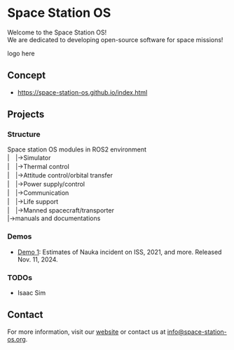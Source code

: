 # Space Station OS
Welcome to the Space Station OS!   
We are dedicated to developing open-source software for space missions! 

logo here

## Concept
- https://space-station-os.github.io/index.html

## Projects

### Structure
Space station OS modules in ROS2 environment  
|　|→Simulator  
|　|→Thermal control  
|　|→Attitude control/orbital transfer  
|　|→Power supply/control  
|　|→Communication  
|　|→Life support  
|　|→Manned spacecraft/transporter  
|→manuals and documentations  

### Demos
- [Demo 1](https://github.com/space-station-os/space_station_os): Estimates of Nauka incident on ISS, 2021, and more. Released Nov. 11, 2024.

### TODOs
- Isaac Sim

## Contact
For more information, visit our [website](https://space-station-os.github.io) or contact us at info@space-station-os.org.
